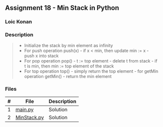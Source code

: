 ## Assignment 18 - Min Stack in Python

### Loic Konan

### Description
>
> - Initialize the stack by min element as infinity
> - For push operation push(x)
>       - if x < min, then update min := x
>       - push x into stack
> - For pop operation pop()
>       - t := top element
>       - delete t from stack
>       - if t is min, then min := top element of the stack
> - For top operation top()
>       - simply return the top element
>       - for getMin operation getMin()
>       - return the min element
>
>
### Files

|   #   | File                       | Description |
| :---: | -------------------------- | ----------- |
|   1   | [main.py](main.py)         | Solution    |
|   2   | [MinStack.py](MinStack.py) | Solution    |
